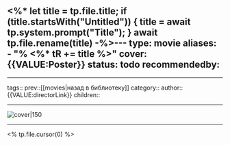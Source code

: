 
<%*
let title = tp.file.title;
if (title.startsWith("Untitled")) {
	title = await tp.system.prompt("Title");
}
await tp.file.rename(title)
-%>---
type: movie
aliases:
	- "% <%* tR += title %>"
cover: {{VALUE:Poster}}
status: todo
recommendedby:
---
___
tags::
prev::[[movies|назад в библиотеку]]
category::
author:: {{VALUE:directorLink}}
children::
___
![cover|150]({{VALUE:Poster}})
___

<% tp.file.cursor(0) %>
